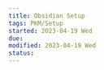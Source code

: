 ```yaml
---
title: Obsidian Setup
tags: PKM/Setup
started: 2023-04-19 Wed
due:
modified: 2023-04-19 Wed
status:
---
```

